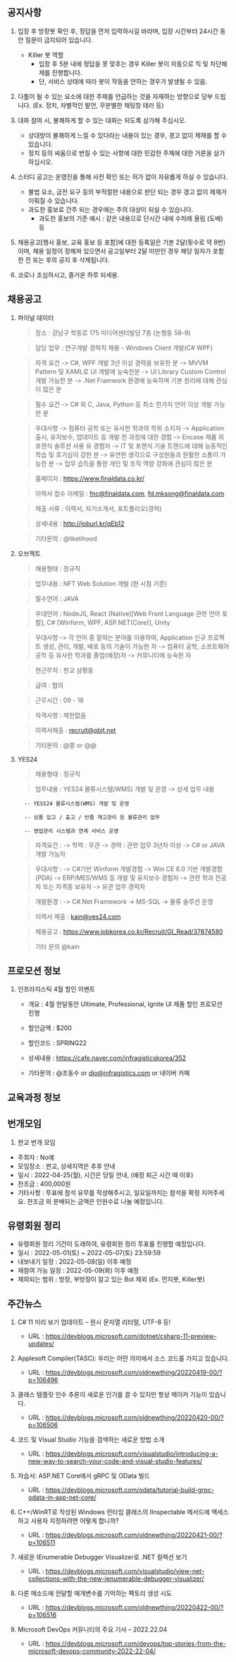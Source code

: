 ## 공지사항
1) 입장 후 방장봇 확인 후, 정답을 먼저 입력하시길 바라며, 입장 시간부터 24시간 동안 질문이 금지되어 있습니다.
   - Killer 봇 역할
        * 입장 후 5분 내에 정답을 못 맞추는 경우 Killer 봇이 자동으로 킥 및 차단해제를 진행합니다.
        * 단, 서비스 상태에 따라 봇이 작동을 안하는 경우가 발생될 수 있음.

2) 다툼이 될 수 있는 요소에 대한 주제를 언급하는 것을 자재하는 방향으로 당부 드립니다.
   (Ex. 정치, 차별적인 발언, 무분별한 채팅창 테러 등)

3) 대화 참여 시, 불쾌하게 할 수 있는 대화는 되도록 삼가해 주십시오.
    - 상대방이 불쾌하게 느낄 수 있다라는 내용이 있는 경우, 경고 없이 제재를 할 수 있습니다.
    - 정치 등의 싸움으로 번질 수 있는 사항에 대한 민감한 주제에 대한 거론을 삼가하십시오.

4) 스터디 공고는 운영진을 통해 사전 확인 또는 허가 없이 자유롭게 하실 수 있습니다.
    - 불법 요소, 금전 요구 등의 부적절한 내용으로 판단 되는 경우 경고 없이 제재가 이뤄질 수 있습니다.
    - 과도한 홍보로 간주 되는 경우에는 주의 대상이 되실 수 있습니다.
        * 과도한 홍보의 기준 예시 : 같은 내용으로 단시간 내에 수차례 올림 (도배) 등

5) 채용공고[행사 홍보, 교육 홍보 등 포함]에 대한 등록일은 기본 2달(횟수로 약 8번)이며,
   채용 일정이 정해져 있으면서 공고일부터 2달 미만인 경우 해당 일자가 포함한 전 또는 후의 공지 후 삭제됩니다.

6) 코로나 조심하시고, 즐거운 하루 되세용.

## 채용공고
1) 파이널 데이터

    > 장소 : 강남구 학동로 175 미디어센터빌딩 7층 (논형동 58-9)
    
    > 담당 업무 : 연구개발 경력직 채용 - Windows Client 개발(C# WPF)
    
    > 자격 요건
        -> C#, WPF 개발 3년 이상 경력을 보유한 분
        -> MVVM Pattern 및 XAML로 UI 개발에 능숙한분
        -> UI Library Custom Control 개발 가능한 분
        -> .Net Framwork 환경에 능숙하며 기본 원리에 대해 관심이 많은 분
    
    > 필수 요건
        -> C# 외 C, Java, Python 등 최소 한가지 언어 이상 개발 가능한 분
        
    > 우대사항
        -> 컴퓨터 공학 또는 유사한 학과의 학위 소지자
        -> Application 출시, 유지보수, 업데이트 등 개발 전 과정에 대한 경험
        -> Encase 제품 외 포렌식 솔루션 사용 유 경험자
        -> IT 및 포렌식 기술 트렌드에 대해 능동적인 학습 및 호기심이 강한 분
        -> 유연한 생각으로 구성원들과 원활한 소통이 가능한 분
        -> 업무 습득을 통한 개인 및 조직 역량 강화에 관심이 많은 분
    
   > 홈페이지 :  https://www.finaldata.co.kr/
   
   > 이력서 접수 이메일 :  fnc@finaldata.com, fd.mksong@finaldata.com
   
   > 제출 서류 : 이력서, 자기소개서, 포트폴리오(경력)

   > 상세내용 : http://joburl.kr/qEb12
   
   > 기타문의 : @likelihood
   
2) 오브젝트

   > 채용형태 : 정규직
  
   > 업무내용 : NFT Web Solution 개발 (현 시점 기준)
  
   > 필수언어 : JAVA
  
   > 우대언어 : NodeJS, React (Native)[Web Front Language 관련 언어 포함], C# [Winform, WPF, ASP.NET(Core)], Unity
  
   > 우대사항
       -> 각 언어 중 잘하는 분야를 이용하여, Application 신규 프로젝트 생성, 관리, 개발, 배포 등의 기술이 가능한 자
       -> 컴퓨터 공학, 소프트웨어 공학 등 유사한 학과를 졸업(예정)자
       -> 커뮤니티에 능숙한 자
  
   > 현근무지 : 판교 삼평동
  
   > 급여 : 협의
  
   > 근무시간 : 09 - 18
  
   > 자격사항 : 제한없음
   
   > 이력서제출 : recruit@objt.net
  
   > 기타문의 : @쫑 or @@
  
3) YES24

   > 채용형태 : 정규직

   > 업무내용 : YES24 물류시스템(WMS) 개발 및 운영
      -> 상세 업무 내용
        
         -- YESS24 물류시스템(WMS) 개발 및 운영
        
         -- 상품 입고 / 출고 / 반품 재고관리 등 물류관리 업무
        
         -- 영업관리 시스템과 연계 서비스 운영
  
   > 자격요건 :
      -> 학력 : 무관
      -> 경력 : 관련 업무 3년차 이상
      -> C# or JAVA 개발 가능자
    
   > 우대사항 :
      -> C#기반 Winform 개발경험
      -> Win CE 6.0 기반 개발경험(PDA)
      -> ERP/MES/WMS 등 개발 및 유지보수 경험자
      -> 관련 학과 전공자 또는 자격증 보유자
      -> 유관 업무 경력자
    
   > 개발환경 :
      -> C#.Net Framework
      -> MS-SQL
      -> 물류 솔루션 운영
    
   > 이력서 제출 : kain@yes24.com
  
   > 채용공고 : https://www.jobkorea.co.kr/Recruit/GI_Read/37874580
  
   > 기타 문의 @kain
  
## 프로모션 정보
1) 인프라지스틱 4월 할인 이벤트

   - 개요 : 4월 한달동안 Ultimate, Professional, Ignite UI 제품 할인 프로모션 진행
  
   - 할인금액 : $200
  
   - 할인코드 : SPRING22
  
   - 상세내용 : https://cafe.naver.com/infragisticskorea/352
  
   - 기타문의 : @조동수 or djo@infragistics.com or 네이버 카페
  
## 교육과정 정보

## 번개모임
1) 판교 번개 모임

  - 주최자 : No예
  - 모임장소 : 판교, 상세지역은 추후 안내
  - 일시 : 2022-04-25(월), 시간은 당일 안내, (예정 퇴근 시간 때 이후)
  - 찬조금 : 400,000원
  - 기타사항 : 투표에 참석 유무를 작성해주시고, 일요일까지는 참석을 확정 지어주세요. 찬조금 외 분배되는 금액은 인원수로 나눌 예정입니다.

## 유령회원 정리
  - 유령회원 정리 기간이 도래하여, 유령회원 정리 투표를 진행할 예정입니다.
  - 일시 : 2022-05-01(토) ~ 2022-05-07(토) 23:59:59
  - 내보내기 일정 : 2022-05-08(일) 이후 예정
  - 재참여 가능 일정 : 2022-05-09(화) 이후 예정
  - 제외되는 범위 : 방장, 부방장이 알고 있는 Bot 제외 (Ex. 먼지봇, Killer봇)

## 주간뉴스
1) C# 11 미리 보기 업데이트 – 원시 문자열 리터럴, UTF-8 등!
    - URL : https://devblogs.microsoft.com/dotnet/csharp-11-preview-updates/

2) Applesoft Compiler(TASC): 우리는 어떤 의미에서 소스 코드를 가지고 있습니다.
    - URL : https://devblogs.microsoft.com/oldnewthing/20220419-00/?p=106496
    
3) 클래스 템플릿 인수 추론이 새로운 인기를 끌 수 있지만 항상 메이커 기능이 있습니다.
    - URL : https://devblogs.microsoft.com/oldnewthing/20220420-00/?p=106506

4) 코드 및 Visual Studio 기능을 검색하는 새로운 방법 소개
    - URL : https://devblogs.microsoft.com/visualstudio/introducing-a-new-way-to-search-your-code-and-visual-studio-features/

5) 자습서: ASP.NET Core에서 gRPC 및 OData 빌드
    - URL : https://devblogs.microsoft.com/odata/tutorial-build-grpc-odata-in-asp-net-core/

6) C++/WinRT로 작성된 Windows 런타임 클래스의 IInspectable 메서드에 액세스하고 사용자 지정하려면 어떻게 합니까?
    - URL : https://devblogs.microsoft.com/oldnewthing/20220421-00/?p=106511
    
7) 새로운 IEnumerable Debugger Visualizer로 .NET 컬렉션 보기
    - URL : https://devblogs.microsoft.com/visualstudio/view-net-collections-with-the-new-ienumerable-debugger-visualizer/

8) 다른 메소드에 전달할 매개변수를 기억하는 팩토리 생성 시도
    - URL : https://devblogs.microsoft.com/oldnewthing/20220422-00/?p=106516

9) Microsoft DevOps 커뮤니티의 주요 기사 – 2022.22.04
    - URL : https://devblogs.microsoft.com/devops/top-stories-from-the-microsoft-devops-community-2022-22-04/
